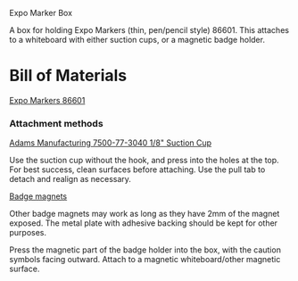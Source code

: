Expo Marker Box

A box for holding Expo Markers (thin, pen/pencil style) 86601. This attaches to
a whiteboard with either suction cups, or a magnetic badge holder.

# Bill of Materials

[Expo Markers 86601](https://www.amazon.com/Low-Odor-Markers-Assorted-Colors-8-Count/dp/B000Z88D2E)

### Attachment methods

[Adams Manufacturing 7500-77-3040 1/8" Suction Cup](https://www.amazon.com/Adams-Manufacturing-7500-77-3040-Suction-Small/dp/B00009UI7L)

Use the suction cup without the hook, and press into the holes at the top. For
best success, clean surfaces before attaching. Use the pull tab to detach
and realign as necessary.

[Badge magnets](https://www.amazon.com/totalElement-Magnetic-Fastener-Adhesive-10-Pack/dp/B00EHK287M)

Other badge magnets may work as long as they have 2mm of the magnet exposed. The
metal plate with adhesive backing should be kept for other purposes.

Press the magnetic part of the badge holder into the box, with the caution
symbols facing outward. Attach to a magnetic whiteboard/other magnetic surface.
